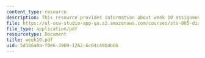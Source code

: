 ```yaml
---
content_type: resource
description: This resource provides information about week 10 assignments.
file: https://ol-ocw-studio-app-qa.s3.amazonaws.com/courses/sts-005-disease-and-society-in-america-fall-2005/5d186a0af0e6396912626c04c49b4bb6_week10.pdf
file_type: application/pdf
resourcetype: Document
title: week10.pdf
uid: 5d186a0a-f0e6-3969-1262-6c04c49b4bb6
---
```

